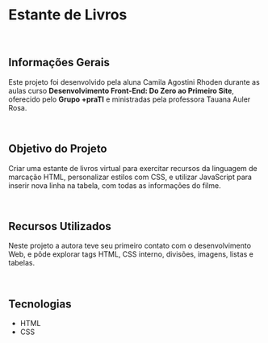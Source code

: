 # Estante de Livros
<p align="left"></p>
<br>

## Informações Gerais
<p align="left">Este projeto foi desenvolvido pela aluna Camila Agostini Rhoden durante as aulas curso <strong>Desenvolvimento Front-End: Do Zero ao Primeiro Site</strong>, oferecido pelo <strong>Grupo +praTI</strong> e ministradas pela professora Tauana Auler Rosa.</p>
<br>

## Objetivo do Projeto
<p align="left">Criar uma estante de livros virtual para exercitar recursos da linguagem de marcação HTML, personalizar estilos com CSS, e utilizar JavaScript para inserir nova linha na tabela, com todas as informações do filme.</p>
<br>

## Recursos Utilizados
<p align="left">Neste projeto a autora teve seu primeiro contato com o desenvolvimento Web, e pôde explorar tags HTML, CSS interno, divisões, imagens, listas e tabelas.</p>
<br>

## Tecnologias
* HTML
* CSS
